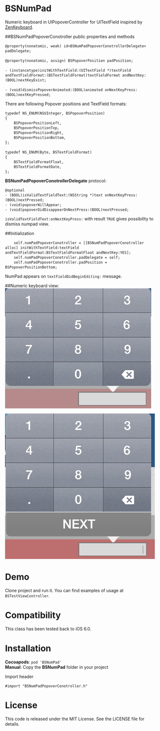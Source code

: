 BSNumPad
========

Numeric keyboard in UIPopoverController for UITextField inspired by [ZenKeyboard](https://github.com/nickevin/ZenKeyboard).

##BSNumPadPopoverConotroller public properties and methods

```objc
@property(nonatomic, weak) id<BSNumPadPopoverConotrollerDelegate> padDelegate;

@property(nonatomic, assign) BSPopoverPosition padPosition;

- (instancetype)initWithTextField:(UITextField *)textField andTextFieldFormat:(BSTextFieldFormat)textFieldFormat andNextKey:(BOOL)nextKeyExist;

- (void)dismissPopoverAnimated:(BOOL)animated onNextKeyPress:(BOOL)nextKeyPressed;
```

There are following Popover positions and TextField formats:

```objc
typedef NS_ENUM(NSUInteger, BSPopoverPosition)
{
    BSPopoverPositionLeft,
    BSPopoverPositionTop,
    BSPopoverPositionRight,
    BSPopoverPositionBottom,
};

typedef NS_ENUM(Byte, BSTextFieldFormat)
{
    BSTextFieldFormatFloat,
    BSTextFieldFormatDate,
};
```

__BSNumPadPopoverConotrollerDelegate__ protocol:

```objc
@optional
- (BOOL)isValidTextFieldText:(NSString *)text onNextKeyPress:(BOOL)nextPressed;
- (void)popoverWillAppear;
- (void)popoverDidDisappearOnNextPress:(BOOL)nextPressed;
```

`isValidTextFieldText:onNextKeyPress:` with result `TRUE` gives possibility to dismiss numpad view.


##Initialization

```objc
    self.numPadPopoverConotroller = [[BSNumPadPopoverConotroller alloc] initWithTextField:textField andTextFieldFormat:BSTextFieldFormatFloat andNextKey:YES];
    self.numPadPopoverConotroller.padDelegate = self;
    self.numPadPopoverConotroller.padPosition = BSPopoverPositionBottom;
```

NumPad appears on `textFieldDidBeginEditing:` message.


##Numeric keyboard view: 
<img src="https://raw.githubusercontent.com/Bogdan-Stasjuk/BSNumPad/master/NumPadScreenShot.png" />

<img src="https://raw.githubusercontent.com/Bogdan-Stasjuk/BSNumPad/master/NumPadWithNextBtnScreenShot.png" />


Demo
====

Clone project and run it. You can find examples of usage at `BSTestViewController`.


Compatibility
=============

This class has been tested back to iOS 6.0.


Installation
============

__Cocoapods__: `pod 'BSNumPad'`<br />
__Manual__: Copy the __BSNumPad__ folder in your project<br />

Import header 

    #import "BSNumPadPopoverConotroller.h"


License
=======

This code is released under the MIT License. See the LICENSE file for
details.
